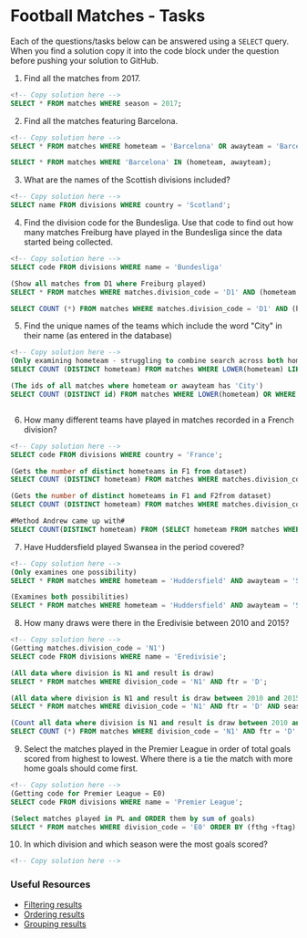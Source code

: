 # Football Matches - Tasks

Each of the questions/tasks below can be answered using a `SELECT` query. When you find a solution copy it into the code block under the question before pushing your solution to GitHub.

1) Find all the matches from 2017.

```sql
<!-- Copy solution here -->
SELECT * FROM matches WHERE season = 2017;

```

2) Find all the matches featuring Barcelona.

```sql
<!-- Copy solution here -->
SELECT * FROM matches WHERE hometeam = 'Barcelona' OR awayteam = 'Barcelona';

SELECT * FROM matches WHERE 'Barcelona' IN (hometeam, awayteam);

```

3) What are the names of the Scottish divisions included?

```sql
<!-- Copy solution here -->
SELECT name FROM divisions WHERE country = 'Scotland';

```

4) Find the division code for the Bundesliga. Use that code to find out how many matches Freiburg have played in the Bundesliga since the data started being collected.

```sql
<!-- Copy solution here -->
SELECT code FROM divisions WHERE name = 'Bundesliga'

(Show all matches from D1 where Freiburg played)
SELECT * FROM matches WHERE matches.division_code = 'D1' AND (hometeam = 'Freiburg' OR awayteam = 'Freiburg');

SELECT COUNT (*) FROM matches WHERE matches.division_code = 'D1' AND (hometeam = 'Freiburg' OR awayteam = 'Freiburg');
```

5) Find the unique names of the teams which include the word "City" in their name (as entered in the database)

```sql
<!-- Copy solution here -->
(Only examining hometeam - struggling to combine search across both hometeam and awayteam)
SELECT COUNT (DISTINCT hometeam) FROM matches WHERE LOWER(hometeam) LIKE LOWER ('%City%'); 

(The ids of all matches where hometeam or awayteam has 'City')
SELECT COUNT (DISTINCT id) FROM matches WHERE LOWER(hometeam) OR WHERE LOWER(awayteam) LIKE LOWER ('%City%');



```

6) How many different teams have played in matches recorded in a French division?

```sql
<!-- Copy solution here -->
SELECT code FROM divisions WHERE country = 'France';

(Gets the number of distinct hometeams in F1 from dataset)
SELECT COUNT (DISTINCT hometeam) FROM matches WHERE matches.division_code = 'F1';

(Gets the number of distinct hometeams in F1 and F2from dataset)
SELECT COUNT (DISTINCT hometeam) FROM matches WHERE matches.division_code = 'F1' OR matches.division_code = 'F2';

#Method Andrew came up with#
SELECT COUNT(DISTINCT hometeam) FROM (SELECT hometeam FROM matches WHERE division_code LIKE 'F%' UNION SELECT awayteam FROM matches WHERE division_code LIKE 'F%') AS allteams;

```

7) Have Huddersfield played Swansea in the period covered?

```sql
<!-- Copy solution here -->
(Only examines one possibility)
SELECT * FROM matches WHERE hometeam = 'Huddersfield' AND awayteam = 'Swansea';

(Examines both possibilities)
SELECT * FROM matches WHERE hometeam = 'Huddersfield' AND awayteam = 'Swansea' OR (hometeam = 'Swansea' AND awayteam = 'Huddersfield');

```

8) How many draws were there in the Eredivisie between 2010 and 2015?

```sql
<!-- Copy solution here -->
(Getting matches.division_code = 'N1')
SELECT code FROM divisions WHERE name = 'Eredivisie';

(All data where division is N1 and result is draw)
SELECT * FROM matches WHERE division_code = 'N1' AND ftr = 'D';

(All data where division is N1 and result is draw between 2010 and 2015)
SELECT * FROM matches WHERE division_code = 'N1' AND ftr = 'D' AND season BETWEEN 2010 AND 2015;

(Count all data where division is N1 and result is draw between 2010 and 2015)
SELECT COUNT (*) FROM matches WHERE division_code = 'N1' AND ftr = 'D' AND season BETWEEN 2010 AND 2015;


```

9) Select the matches played in the Premier League in order of total goals scored from highest to lowest. Where there is a tie the match with more home goals should come first.

```sql
<!-- Copy solution here -->
(Getting code for Premier League = E0)
SELECT code FROM divisions WHERE name = 'Premier League';

(Select matches played in PL and ORDER them by sum of goals)
SELECT * FROM matches WHERE division_code = 'E0' ORDER BY (fthg +ftag) DESC, fthg DESC;

```

10) In which division and which season were the most goals scored?

```sql
<!-- Copy solution here -->


```

### Useful Resources

- [Filtering results](https://www.w3schools.com/sql/sql_where.asp)
- [Ordering results](https://www.w3schools.com/sql/sql_orderby.asp)
- [Grouping results](https://www.w3schools.com/sql/sql_groupby.asp)